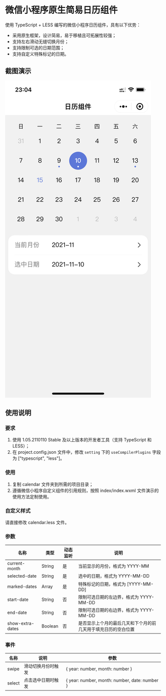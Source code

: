 # 微信小程序原生简易日历组件

使用 TypeScript + LESS 编写的微信小程序日历组件，具有以下优势：

- 采用原生框架，设计简易，易于移植且可拓展性较强；
- 支持左右滑动无缝切换月份；
- 支持限制可选的日期范围；
- 支持自定义特殊标记的日期。

## 截图演示

![](docs/IMG_2670.PNG)

## 使用说明

### 要求

1. 使用 1.05.2110110 Stable 及以上版本的开发者工具（支持 TypeScript 和 LESS）；
2. 在 project.config.json 文件中，修改 `setting` 下的 `useCompilerPlugins` 字段为 ["typescript", "less"]。

### 使用

1. 复制 calendar 文件夹到所需的项目目录；
2. 遵循微信小程序自定义组件的引用规则，按照 index/index.wxml 文件演示的使用方法定制使用。

### 自定义样式

请直接修改 calendar.less 文件。

### 参数

| 名称 | 类型 | 动态监听 | 说明 |
| ---- | ---- | ---- | ---- |
| current-month | String | 是 | 当前显示的月份，格式为 YYYY-MM
| selected-date | String | 是 | 选中的日期，格式为 YYYY-MM-DD
| marked-dates | Array | 是 | 特殊标记的日期，格式为 [YYYY-MM-DD]
| start-date | String | 否 | 限制可选日期的左边界，格式为 YYYY-MM-DD
| end-date  | String | 否 | 限制可选日期的右边界，格式为 YYYY-MM-DD
| show-extra-dates | Boolean | 否 | 是否显示上个月的最后几天和下个月的前几天用于填充日历的空白位置

### 事件

| 名称 | 说明 | 参数
| ---- | ---- | ---- |
| swipe | 滑动切换月份时触发 | { year: number, month: number }
| select | 点击选中日期时触发 |  { year: number, month: number, date: number }
